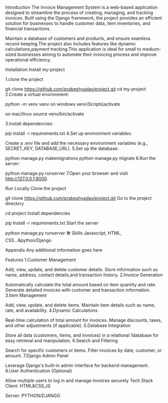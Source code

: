 Introduction
The Invoice Management System is a web-based application designed to streamline the process of creating, managing, and tracking invoices. Built using the Django framework, the project provides an efficient solution for businesses to handle customer data, item inventories, and financial transactions.

Maintain a database of customers and products, and ensure seamless record-keeping.The project also includes features like dynamic calculations,payment tracking.This application is ideal for small to medium-sized businesses aiming to automate their invoicing process and improve operational efficiency.

Installation
Install my-project

1.clone the project

  git clone https://github.com/prabeshyadav/project.git
  cd my-project
2.Create a virtual environment:

  python -m venv venv
on windows
    venv\Scripts\activate

on mac/linux
    source venv/bin/activate

3.Install dependencies:

  pip install -r requirements.txt
4.Set up environment variables:

 Create a .env file and add the necessary environment variables (e.g., SECRET_KEY, DATABASE_URL).
5.Set up the database:

  python manage.py makemigrations
  python manage.py migrate
6.Run the server:

  python manage.py runserver
7.Open your browser and visit http://127.0.0.1:8000.

Run Locally
Clone the project

  git clone https://github.com/prabeshyadav/project.git
Go to the project directory

  cd project
Install dependencies

  pip Install -r requirements.txt
Start the server

  python manage.py runserver
🛠 Skills
Javascript, HTML, CSS...&python/Django

Appendix
Any additional information goes here

Features
1.Customer Management

Add, view, update, and delete customer details.
Store information such as name, address, contact details,and transaction history.
2.Invoice Generation

Automatically calculate the total amount based on item quantity and rate.
Generate detailed invoices with customer and transaction information.
3.Item Management

Add, view, update, and delete items.
Maintain item details such as name, rate, and availability.
4.Dynamic Calculations

Real-time calculation of total amount for invoices.
Manage discounts, taxes, and other adjustments (if applicable).
5.Database Integration

Store all data (customers, items, and invoices) in a relational 1database for easy retrieval and manipulation.
6.Search and Filtering

Search for specific customers or items.
Filter invoices by date, customer, or amount.
7.Django Admin Panel

Leverage Django's built-in admin interface for backend management.
8.User Authentication (Optional)

Allow multiple users to log in and manage invoices securely
Tech Stack
Client: HTML&CSS,JS

Server: PYTHON/DJANGO